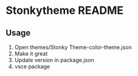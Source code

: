 # Stonkytheme README

## Usage

1. Open themes/Stonky Theme-color-theme.json
2. Make it great
3. Update version in package.json
4. vsce package
